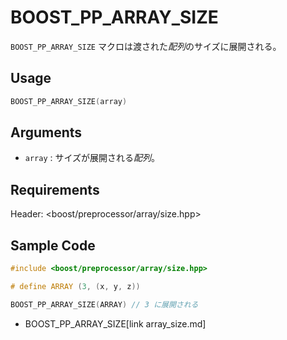 # BOOST_PP_ARRAY_SIZE

`BOOST_PP_ARRAY_SIZE` マクロは渡された*配列*のサイズに展開される。

## Usage

```cpp
BOOST_PP_ARRAY_SIZE(array)
```

## Arguments

- `array` :
	サイズが展開される*配列*。

## Requirements

Header: &lt;boost/preprocessor/array/size.hpp&gt;

## Sample Code

```cpp
#include <boost/preprocessor/array/size.hpp>

# define ARRAY (3, (x, y, z))

BOOST_PP_ARRAY_SIZE(ARRAY) // 3 に展開される
```
* BOOST_PP_ARRAY_SIZE[link array_size.md]

